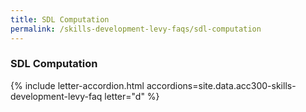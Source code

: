 ```yaml
---
title: SDL Computation
permalink: /skills-development-levy-faqs/sdl-computation
---
```


### SDL Computation

{% include letter-accordion.html accordions=site.data.acc300-skills-development-levy-faq letter="d" %}
